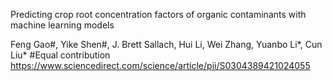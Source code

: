 Predicting crop root concentration factors of organic contaminants with machine learning models


Feng Gao#, Yike Shen#, J. Brett Sallach, Hui Li, Wei Zhang, Yuanbo Li*, Cun Liu*
#Equal contribution
https://www.sciencedirect.com/science/article/pii/S0304389421024055
